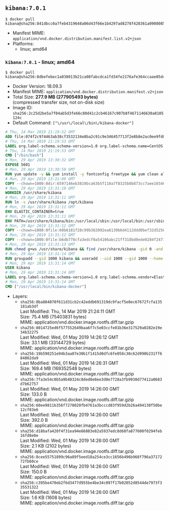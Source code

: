 ## `kibana:7.0.1`

```console
$ docker pull kibana@sha256:841dbcc0a7feb4319648a06d43f66e1b4297ad8278f428361a090808591115e5
```

-	Manifest MIME: `application/vnd.docker.distribution.manifest.list.v2+json`
-	Platforms:
	-	linux; amd64

### `kibana:7.0.1` - linux; amd64

```console
$ docker pull kibana@sha256:8dbefebec1a038013b21ca08fabcdca1fd34fe2176afe364ccaae05d49b6b845
```

-	Docker Version: 18.09.3
-	Manifest MIME: `application/vnd.docker.distribution.manifest.v2+json`
-	Total Size: **277.9 MB (277905493 bytes)**  
	(compressed transfer size, not on-disk size)
-	Image ID: `sha256:2c25d2be5a7f04ab5d3fe66c80d41c2cb46167c907b8f4671146630a8105124c`
-	Default Command: `["\/usr\/local\/bin\/kibana-docker"]`

```dockerfile
# Thu, 14 Mar 2019 21:19:52 GMT
ADD file:074f2c974463ab38cf3532134e8ba2c91c9e346457713f2e8b8e2ac0ee9fd83d in / 
# Thu, 14 Mar 2019 21:19:53 GMT
LABEL org.label-schema.schema-version=1.0 org.label-schema.name=CentOS Base Image org.label-schema.vendor=CentOS org.label-schema.license=GPLv2 org.label-schema.build-date=20190305
# Thu, 14 Mar 2019 21:19:53 GMT
CMD ["/bin/bash"]
# Mon, 29 Apr 2019 13:30:32 GMT
EXPOSE 5601
# Mon, 29 Apr 2019 13:30:50 GMT
RUN yum update -y && yum install -y fontconfig freetype && yum clean all
# Mon, 29 Apr 2019 13:31:09 GMT
COPY --chown=1000:0dir:6597146eb3819bca63b5f110a7f8325b0b873cc7aee10346034cd0d991813d41 in /usr/share/kibana 
# Mon, 29 Apr 2019 13:31:10 GMT
WORKDIR /usr/share/kibana
# Mon, 29 Apr 2019 13:31:11 GMT
RUN ln -s /usr/share/kibana /opt/kibana
# Mon, 29 Apr 2019 13:31:11 GMT
ENV ELASTIC_CONTAINER=true
# Mon, 29 Apr 2019 13:31:11 GMT
ENV PATH=/usr/share/kibana/bin:/usr/local/sbin:/usr/local/bin:/usr/sbin:/usr/bin:/sbin:/bin
# Mon, 29 Apr 2019 13:31:12 GMT
COPY --chown=1000:0file:60b6181f28c99b362092ea6139b6d4112ddd0bef32d52563c33b26bdc2b51318 in /usr/share/kibana/config/kibana.yml 
# Mon, 29 Apr 2019 13:31:12 GMT
COPY --chown=1000:0file:b6db778cfa3edcf0a54106abc21ff318bd0ede0284f2471172623218dc89d6ae in /usr/local/bin/ 
# Mon, 29 Apr 2019 13:31:13 GMT
RUN chmod g+ws /usr/share/kibana && find /usr/share/kibana -gid 0 -and -not -perm /g+w -exec chmod g+w {} \;
# Mon, 29 Apr 2019 13:31:14 GMT
RUN groupadd --gid 1000 kibana && useradd --uid 1000 --gid 1000 --home-dir /usr/share/kibana --no-create-home kibana
# Mon, 29 Apr 2019 13:31:14 GMT
USER kibana
# Mon, 29 Apr 2019 13:31:14 GMT
LABEL org.label-schema.schema-version=1.0 org.label-schema.vendor=Elastic org.label-schema.name=kibana org.label-schema.version=7.0.1 org.label-schema.url=https://www.elastic.co/products/kibana org.label-schema.vcs-url=https://github.com/elastic/kibana license=Elastic License
# Mon, 29 Apr 2019 13:31:14 GMT
CMD ["/usr/local/bin/kibana-docker"]
```

-	Layers:
	-	`sha256:8ba884070f611d31cb2c42eddb691319dc9facf5e0ec67672fcfa135181ab3df`  
		Last Modified: Thu, 14 Mar 2019 21:24:11 GMT  
		Size: 75.4 MB (75403831 bytes)  
		MIME: application/vnd.docker.image.rootfs.diff.tar.gzip
	-	`sha256:8014725ed6f577552649baa6f7c5e03ccfe01b36e317529a0282e19e34b32275`  
		Last Modified: Wed, 01 May 2019 14:26:12 GMT  
		Size: 33.1 MB (33144729 bytes)  
		MIME: application/vnd.docker.image.rootfs.diff.tar.gzip
	-	`sha256:19b590251e94b3aa07e30b1f1415d0dfc6fe058c30c62d990b231ff684802da9`  
		Last Modified: Wed, 01 May 2019 14:26:31 GMT  
		Size: 169.4 MB (169352548 bytes)  
		MIME: application/vnd.docker.image.rootfs.diff.tar.gzip
	-	`sha256:7fa3e54c0b5a9b48324c8ded0e8ee3d0e7728a3fb9930d77412a0683d7b62757`  
		Last Modified: Wed, 01 May 2019 14:26:00 GMT  
		Size: 133.0 B  
		MIME: application/vnd.docker.image.rootfs.diff.tar.gzip
	-	`sha256:60ee9811b356f7278020fb4761a3bcccd83f959d2b26a494130f50be12cf83e6`  
		Last Modified: Wed, 01 May 2019 14:26:00 GMT  
		Size: 392.0 B  
		MIME: application/vnd.docker.image.rootfs.diff.tar.gzip
	-	`sha256:d18bafa420f4f31ea94e66803e82a5937edc8d68fa877600f0294feb16fd8e0e`  
		Last Modified: Wed, 01 May 2019 14:26:00 GMT  
		Size: 2.1 KB (2102 bytes)  
		MIME: application/vnd.docker.image.rootfs.diff.tar.gzip
	-	`sha256:8cee55751899c96a89f5eed18a254ce3cc1656b496b968f796a3717272fb60ce`  
		Last Modified: Wed, 01 May 2019 14:26:00 GMT  
		Size: 150.0 B  
		MIME: application/vnd.docker.image.rootfs.diff.tar.gzip
	-	`sha256:c395be470eb2f6d3477d955be4be34c097f17b02052d8544de7973f335531322`  
		Last Modified: Wed, 01 May 2019 14:26:00 GMT  
		Size: 1.6 KB (1608 bytes)  
		MIME: application/vnd.docker.image.rootfs.diff.tar.gzip
